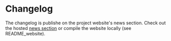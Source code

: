 # Changelog
The changelog is publishe on the project website's news section.
Check out the hosted [news section](http://blaubot.henning-gross.de/news.html) or compile the website locally (see README_website).